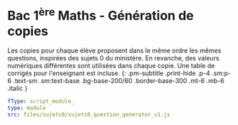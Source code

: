 


# Bac 1<sup>ère</sup> Maths - Génération de copies

Les copies pour chaque élève proposent dans le même ordre les mêmes questions, inspirées des sujets 0 du ministère. En revanche, des valeurs numériques différentes sont utilisées dans chaque copie. Une table de corrigés pour l'enseignant est incluse.
{: .pm-subtitle .print-hide .p-4 .sm:p-6 .text-sm .sm:text-base  .bg-base-200/60 .border-base-300 .mt-6 .mb-6 .italic }


```yaml
fType: script_module_
type: module
src: files/sujets0/sujets0_question_generator_v1.js
```